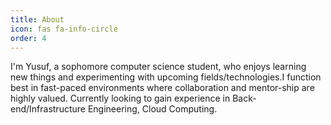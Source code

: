 ```yaml
---
title: About
icon: fas fa-info-circle
order: 4
---
```



I'm Yusuf, a sophomore computer science student, who enjoys learning new things and experimenting with
upcoming fields/technologies.I function best in fast-paced environments where collaboration and mentor-ship are
highly valued. Currently looking to gain experience in Back-end/Infrastructure Engineering, Cloud Computing.
